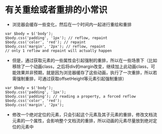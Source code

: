 
# 有关重绘或者重排的小常识

* 浏览器会缓存一些变化，然后在一个时间内一起进行重绘和重排

```
var $body = $('body');
$body.css('padding', '1px'); // reflow, repaint
$body.css('color', 'red'); // repaint
$body.css('margin', '2px'); // reflow, repaint
// only 1 reflow and repaint will actually happen

```
* 但是，通过获取元素的一些属性会引起强制的重排，所以在一些场景下（比如 移除了一个动画class，之后将div的margin改变，继续加上此动画class，可能效果并非预期，就是因为浏览器缓存了这些动画，执行了一次重排，所以若需强制重排，可通过获取offsetHeight等元素引起强制重排）

```
var $body = $('body');
$body.css('padding', '1px');
$body.css('padding'); // reading a property, a forced reflow
$body.css('color', 'red');
$body.css('margin', '2px');
```
* 修改一个绝对定位的元素，只会引起这个元素及其子元素的重排，修改文档流元素的一个属性，会影响整个文档流的重排，所以动画的元素尽量放到绝对定位的元素中
